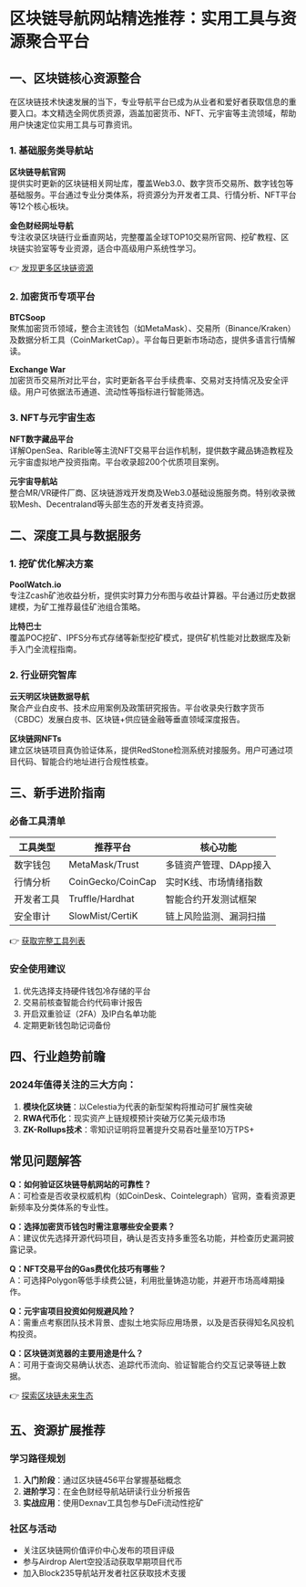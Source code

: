 # 区块链导航网站精选推荐：实用工具与资源聚合平台

## 一、区块链核心资源整合
在区块链技术快速发展的当下，专业导航平台已成为从业者和爱好者获取信息的重要入口。本文精选全网优质资源，涵盖加密货币、NFT、元宇宙等主流领域，帮助用户快速定位实用工具与可靠资讯。

### 1. 基础服务类导航站
**区块链导航官网**  
提供实时更新的区块链相关网址库，覆盖Web3.0、数字货币交易所、数字钱包等基础服务。平台通过专业分类体系，将资源分为开发者工具、行情分析、NFT平台等12个核心板块。

**金色财经网址导航**  
专注收录区块链行业垂直网站，完整覆盖全球TOP10交易所官网、挖矿教程、区块链实验室等专业资源，适合中高级用户系统性学习。

👉 [发现更多区块链资源](https://bit.ly/okx_welcome)

### 2. 加密货币专项平台
**BTCSoop**  
聚焦加密货币领域，整合主流钱包（如MetaMask）、交易所（Binance/Kraken）及数据分析工具（CoinMarketCap）。平台每日更新市场动态，提供多语言行情解读。

**Exchange War**  
加密货币交易所对比平台，实时更新各平台手续费率、交易对支持情况及安全评级。用户可依据法币通道、流动性等指标进行智能筛选。

### 3. NFT与元宇宙生态
**NFT数字藏品平台**  
详解OpenSea、Rarible等主流NFT交易平台运作机制，提供数字藏品铸造教程及元宇宙虚拟地产投资指南。平台收录超200个优质项目案例。

**元宇宙导航站**  
整合MR/VR硬件厂商、区块链游戏开发商及Web3.0基础设施服务商。特别收录微软Mesh、Decentraland等头部生态的开发者支持资源。

## 二、深度工具与数据服务
### 1. 挖矿优化解决方案
**PoolWatch.io**  
专注Zcash矿池收益分析，提供实时算力分布图与收益计算器。平台通过历史数据建模，为矿工推荐最佳矿池组合策略。

**比特巴士**  
覆盖POC挖矿、IPFS分布式存储等新型挖矿模式，提供矿机性能对比数据库及新手入门全流程指南。

### 2. 行业研究智库
**云天明区块链数据导航**  
聚合产业白皮书、技术应用案例及政策研究报告。平台收录央行数字货币（CBDC）发展白皮书、区块链+供应链金融等垂直领域深度报告。

**区块链网NFTs**  
建立区块链项目真伪验证体系，提供RedStone检测系统对接服务。用户可通过项目代码、智能合约地址进行合规性核查。

## 三、新手进阶指南
### 必备工具清单
| 工具类型       | 推荐平台           | 核心功能                     |
|----------------|--------------------|------------------------------|
| 数字钱包       | MetaMask/Trust    | 多链资产管理、DApp接入       |
| 行情分析       | CoinGecko/CoinCap | 实时K线、市场情绪指数        |
| 开发者工具     | Truffle/Hardhat   | 智能合约开发测试框架         |
| 安全审计       | SlowMist/CertiK   | 链上风险监测、漏洞扫描       |

👉 [获取完整工具列表](https://bit.ly/okx_welcome)

### 安全使用建议
1. 优先选择支持硬件钱包冷存储的平台
2. 交易前核查智能合约代码审计报告
3. 开启双重验证（2FA）及IP白名单功能
4. 定期更新钱包助记词备份

## 四、行业趋势前瞻
### 2024年值得关注的三大方向：
1. **模块化区块链**：以Celestia为代表的新型架构将推动可扩展性突破
2. **RWA代币化**：现实资产上链规模预计突破万亿美元级市场
3. **ZK-Rollups技术**：零知识证明将显著提升交易吞吐量至10万TPS+

## 常见问题解答
**Q：如何验证区块链导航网站的可靠性？**  
A：可检查是否收录权威机构（如CoinDesk、Cointelegraph）官网，查看资源更新频率及分类体系的专业性。

**Q：选择加密货币钱包时需注意哪些安全要素？**  
A：建议优先选择开源代码项目，确认是否支持多重签名功能，并检查历史漏洞披露记录。

**Q：NFT交易平台的Gas费优化技巧有哪些？**  
A：可选择Polygon等低手续费公链，利用批量铸造功能，并避开市场高峰期操作。

**Q：元宇宙项目投资如何规避风险？**  
A：需重点考察团队技术背景、虚拟土地实际应用场景，以及是否获得知名风投机构投资。

**Q：区块链浏览器的主要用途是什么？**  
A：可用于查询交易确认状态、追踪代币流向、验证智能合约交互记录等链上数据。

👉 [探索区块链未来生态](https://bit.ly/okx_welcome)

## 五、资源扩展推荐
### 学习路径规划
1. **入门阶段**：通过区块链456平台掌握基础概念
2. **进阶学习**：在金色财经导航站研读行业分析报告
3. **实战应用**：使用Dexnav工具包参与DeFi流动性挖矿

### 社区与活动
- 关注区块链网价值评价中心发布的项目评级
- 参与Airdrop Alert空投活动获取早期项目代币
- 加入Block235导航站开发者社区获取技术支援
